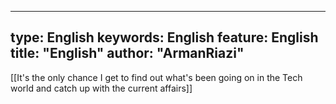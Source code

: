  ---

type:  English
keywords:  English
feature:  English
title: "English"
author: "ArmanRiazi"
---


 [[It's the only chance I get to find out what's been going on in the Tech world and catch up with the current affairs]] 